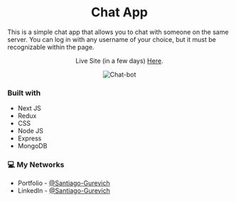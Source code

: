 <h1 align="center">Chat App</h1>

<p>This is a simple chat app that allows you to chat with someone on the same server. You can log in with any username of your choice, but it must be recognizable within the page.</p>

<p align="center">Live Site (in a few days) <a href="/">Here</a>.</p>

<div align="center">
  <img src="" alt="Chat-bot">
</div>

### Built with

- Next JS
- Redux
- CSS
- Node JS
- Express
- MongoDB

### 💻 My Networks

- Portfolio - [@Santiago-Gurevich]('')
- LinkedIn - [@Santiago-Gurevich](https://www.linkedin.com/in/santiago-gurevich/)
